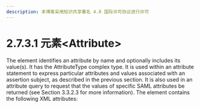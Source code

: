 ```yaml
---
description: 本博客采用知识共享署名 4.0 国际许可协议进行许可
---
```


# 2.7.3.1 元素\<Attribute\>

The <Attribute> element identifies an attribute by name and optionally includes its value(s). It has the
AttributeType complex type. It is used within an attribute statement to express particular attributes and
values associated with an assertion subject, as described in the previous section. It is also used in an
attribute query to request that the values of specific SAML attributes be returned (see Section 3.3.2.3 for
more information). The <Attribute> element contains the following XML attributes: